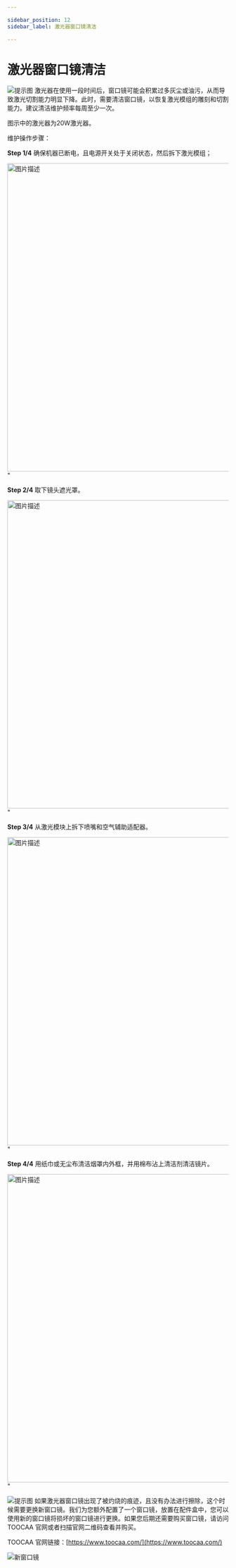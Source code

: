 ```yaml
---

sidebar_position: 12
sidebar_label: 激光器窗口镜清洁

---
```

# 激光器窗口镜清洁

![提示图](http://wiki-toocaa.oss-cn-hongkong.aliyuncs.com/idea.png)  激光器在使用一段时间后，窗口镜可能会积累过多灰尘或油污，从而导致激光切割能力明显下降。此时，需要清洁窗口镜，以恢复激光模组的雕刻和切割能力。建议清洁维护频率每周至少一次。

图示中的激光器为20W激光器。

维护操作步骤：

**Step 1/4** 确保机器已断电，且电源开关处于关闭状态，然后拆下激光模组； 

<img src="http://wiki-toocaa.oss-cn-hongkong.aliyuncs.com/%E7%AA%97%E5%8F%A3%E9%95%9C%E6%B8%85%E6%B4%97/C1.png" alt="图片描述" width="700" />" 

**Step 2/4** 取下镜头遮光罩。

<img src="http://wiki-toocaa.oss-cn-hongkong.aliyuncs.com/%E7%AA%97%E5%8F%A3%E9%95%9C%E6%B8%85%E6%B4%97/C2.png" alt="图片描述" width="700" />" 

**Step 3/4** 从激光模块上拆下喷嘴和空气辅助适配器。

<img src="http://wiki-toocaa.oss-cn-hongkong.aliyuncs.com/%E7%AA%97%E5%8F%A3%E9%95%9C%E6%B8%85%E6%B4%97/C3.png" alt="图片描述" width="700" />" 

**Step 4/4** 用纸巾或无尘布清洁烟罩内外框，并用棉布沾上清洁剂清洁镜片。

<img src="http://wiki-toocaa.oss-cn-hongkong.aliyuncs.com/%E7%AA%97%E5%8F%A3%E9%95%9C%E6%B8%85%E6%B4%97/C4.png" alt="图片描述" width="700" />" 

![提示图](http://wiki-toocaa.oss-cn-hongkong.aliyuncs.com/idea.png)  如果激光器窗口镜出现了被灼烧的痕迹，且没有办法进行擦除，这个时候需要更换新窗口镜。我们为您额外配置了一个窗口镜，放置在配件盒中，您可以使用新的窗口镜将损坏的窗口镜进行更换。如果您后期还需要购买窗口镜，请访问 TOOCAA 官网或者扫描官网二维码查看并购买。

TOOCAA 官网链接：[https://www.toocaa.com/](https://www.toocaa.com/)

![新窗口镜](http://wiki-toocaa.oss-cn-hongkong.aliyuncs.com/%E7%AA%97%E5%8F%A3%E9%95%9C%E6%B8%85%E6%B4%97/C5.png)
